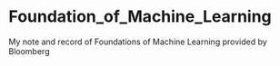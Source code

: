 # Foundation_of_Machine_Learning
My note and record of Foundations of Machine Learning provided by Bloomberg
